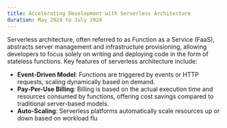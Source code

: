 ```yaml
---
title: Accelerating Development with Serverless Architecture
duration: May 2024 to July 2024
---
```


Serverless architecture, often referred to as Function as a Service (FaaS), abstracts server management and infrastructure provisioning, allowing developers to focus solely on writing and deploying code in the form of stateless functions. Key features of serverless architecture include:

-   **Event-Driven Model**: Functions are triggered by events or HTTP requests, scaling dynamically based on demand.
-   **Pay-Per-Use Billing**: Billing is based on the actual execution time and resources consumed by functions, offering cost savings compared to traditional server-based models.
-   **Auto-Scaling**: Serverless platforms automatically scale resources up or down based on workload flu